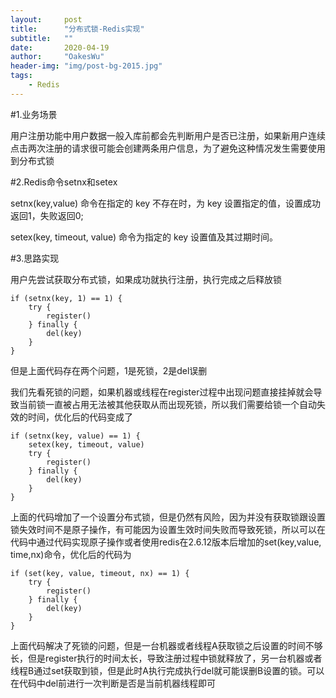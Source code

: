 ```yaml
---
layout:     post
title:      "分布式锁-Redis实现"
subtitle:   ""
date:       2020-04-19
author:     "OakesWu"
header-img: "img/post-bg-2015.jpg"
tags:
    - Redis
---
```


#1.业务场景

用户注册功能中用户数据一般入库前都会先判断用户是否已注册，如果新用户连续点击两次注册的请求很可能会创建两条用户信息，为了避免这种情况发生需要使用到分布式锁

#2.Redis命令setnx和setex

setnx(key,value) 命令在指定的 key 不存在时，为 key 设置指定的值，设置成功返回1，失败返回0; 

setex(key, timeout, value) 命令为指定的 key 设置值及其过期时间。

#3.思路实现

用户先尝试获取分布式锁，如果成功就执行注册，执行完成之后释放锁

```
if (setnx(key, 1) == 1) {
    try {
        register()
    } finally {
        del(key)
    }      
}
```
但是上面代码存在两个问题，1是死锁，2是del误删

我们先看死锁的问题，如果机器或线程在register过程中出现问题直接挂掉就会导致当前锁一直被占用无法被其他获取从而出现死锁，所以我们需要给锁一个自动失效的时间，优化后的代码变成了

```
if (setnx(key, value) == 1) {
    setex(key, timeout, value)
    try {
        register()
    } finally {
        del(key)
    }      
}
```

上面的代码增加了一个设置分布式锁，但是仍然有风险，因为并没有获取锁跟设置锁失效时间不是原子操作，有可能因为设置生效时间失败而导致死锁，所以可以在代码中通过代码实现原子操作或者使用redis在2.6.12版本后增加的set(key,value, time,nx)命令，优化后的代码为

```
if (set(key, value, timeout, nx) == 1) {
    try {
        register()
    } finally {
        del(key)
    }      
}

```

上面代码解决了死锁的问题，但是一台机器或者线程A获取锁之后设置的时间不够长，但是register执行的时间太长，导致注册过程中锁就释放了，另一台机器或者线程B通过set获取到锁，但是此时A执行完成执行del就可能误删B设置的锁。可以在代码中del前进行一次判断是否是当前机器线程即可

